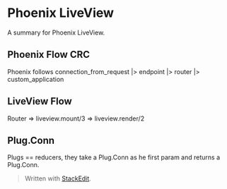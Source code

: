 # Phoenix LiveView
A summary for Phoenix LiveView.

## Phoenix Flow CRC
Phoenix follows 
connection_from_request
|> endpoint
|> router
|> custom_application

## LiveView Flow

Router => liveview.mount/3 => liveview.render/2

## Plug.Conn

Plugs == reducers, they take a Plug.Conn as he first param and returns a Plug.Conn.

> Written with [StackEdit](https://stackedit.io/).
<!--stackedit_data:
eyJoaXN0b3J5IjpbMTUwMDI5NDEyMywtMTY2MTYyODE1NywtND
c4MDE5NTgyXX0=
-->